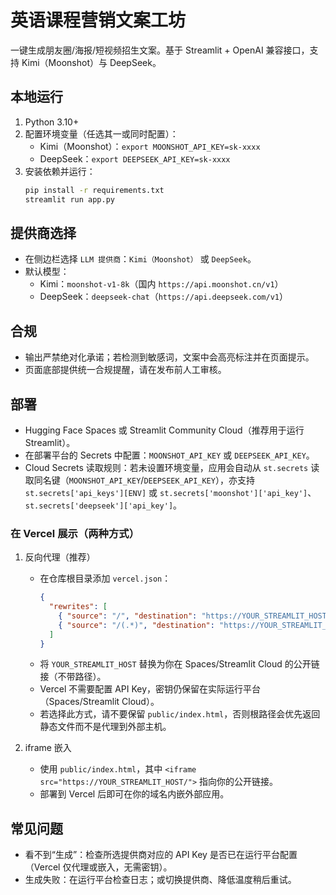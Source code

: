 # 英语课程营销文案工坊

一键生成朋友圈/海报/短视频招生文案。基于 Streamlit + OpenAI 兼容接口，支持 Kimi（Moonshot）与 DeepSeek。

## 本地运行
1. Python 3.10+
2. 配置环境变量（任选其一或同时配置）：
   - Kimi（Moonshot）：`export MOONSHOT_API_KEY=sk-xxxx`
   - DeepSeek：`export DEEPSEEK_API_KEY=sk-xxxx`
3. 安装依赖并运行：
   ```bash
   pip install -r requirements.txt
   streamlit run app.py
   ```

## 提供商选择
- 在侧边栏选择 `LLM 提供商`：`Kimi（Moonshot）` 或 `DeepSeek`。
- 默认模型：
  - Kimi：`moonshot-v1-8k`（国内 `https://api.moonshot.cn/v1`）
  - DeepSeek：`deepseek-chat`（`https://api.deepseek.com/v1`）

## 合规
- 输出严禁绝对化承诺；若检测到敏感词，文案中会高亮标注并在页面提示。
- 页面底部提供统一合规提醒，请在发布前人工审核。

## 部署
- Hugging Face Spaces 或 Streamlit Community Cloud（推荐用于运行 Streamlit）。
- 在部署平台的 Secrets 中配置：`MOONSHOT_API_KEY` 或 `DEEPSEEK_API_KEY`。
- Cloud Secrets 读取规则：若未设置环境变量，应用会自动从 `st.secrets` 读取同名键（`MOONSHOT_API_KEY`/`DEEPSEEK_API_KEY`），亦支持 `st.secrets['api_keys'][ENV]` 或 `st.secrets['moonshot']['api_key']`、`st.secrets['deepseek']['api_key']`。

### 在 Vercel 展示（两种方式）
1) 反向代理（推荐）
   - 在仓库根目录添加 `vercel.json`：
     ```json
     {
       "rewrites": [
         { "source": "/", "destination": "https://YOUR_STREAMLIT_HOST/" },
         { "source": "/(.*)", "destination": "https://YOUR_STREAMLIT_HOST/$1" }
       ]
     }
     ```
   - 将 `YOUR_STREAMLIT_HOST` 替换为你在 Spaces/Streamlit Cloud 的公开链接（不带路径）。
   - Vercel 不需要配置 API Key，密钥仍保留在实际运行平台（Spaces/Streamlit Cloud）。
   - 若选择此方式，请不要保留 `public/index.html`，否则根路径会优先返回静态文件而不是代理到外部主机。

2) iframe 嵌入
   - 使用 `public/index.html`，其中 `<iframe src="https://YOUR_STREAMLIT_HOST/">` 指向你的公开链接。
   - 部署到 Vercel 后即可在你的域名内嵌外部应用。

## 常见问题
- 看不到“生成”：检查所选提供商对应的 API Key 是否已在运行平台配置（Vercel 仅代理或嵌入，无需密钥）。
- 生成失败：在运行平台检查日志；或切换提供商、降低温度稍后重试。